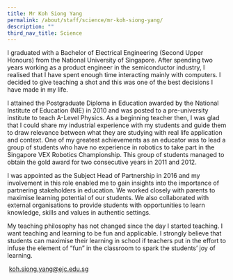 ```yaml
---
title: Mr Koh Siong Yang
permalink: /about/staff/science/mr-koh-siong-yang/
description: ""
third_nav_title: Science
---
```

I graduated with a Bachelor of Electrical Engineering (Second Upper Honours) from the National University of Singapore. After spending two years working as a product engineer in the semiconductor industry, I realised that I have spent enough time interacting mainly with computers. I decided to give teaching a shot and this was one of the best decisions I have made in my life.

I attained the Postgraduate Diploma in Education awarded by the National Institute of Education (NIE) in 2010 and was posted to a pre-university institute to teach A-Level Physics. As a beginning teacher then, I was glad that I could share my industrial experience with my students and guide them to draw relevance between what they are studying with real life application and context. One of my greatest achievements as an educator was to lead a group of students who have no experience in robotics to take part in the Singapore VEX Robotics Championship. This group of students managed to obtain the gold award for two consecutive years in 2011 and 2012.

I was appointed as the Subject Head of Partnership in 2016 and my involvement in this role enabled me to gain insights into the importance of partnering stakeholders in education. We worked closely with parents to maximise learning potential of our students. We also collaborated with external organisations to provide students with opportunities to learn knowledge, skills and values in authentic settings.

My teaching philosophy has not changed since the day I started teaching. I want teaching and learning to be fun and applicable. I strongly believe that students can maximise their learning in school if teachers put in the effort to infuse the element of “fun” in the classroom to spark the students’ joy of learning. 

 [koh.siong.yang@ejc.edu.sg](mailto:koh.siong.yang@ejc.edu.sg)
